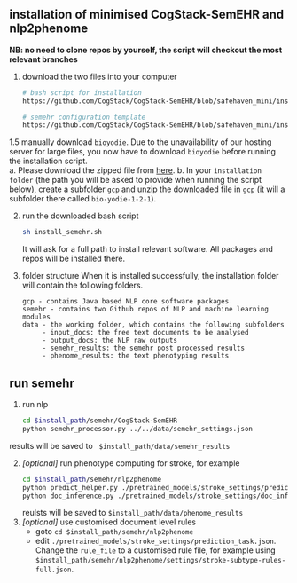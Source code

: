 ## installation of minimised CogStack-SemEHR and nlp2phenome
**NB: no need to clone repos by yourself, the script will checkout the most relevant branches**

1. download the two files into your computer
   ```bash
   # bash script for installation
   https://github.com/CogStack/CogStack-SemEHR/blob/safehaven_mini/installation/install_semehr.sh
   
   # semehr configuration template
   https://github.com/CogStack/CogStack-SemEHR/blob/safehaven_mini/installation/semehr_conf_template.json
   ```

1.5 manually download `bioyodie`. Due to the unavailability of our hosting server for large files, you now have to download `bioyodie` before running the installation script.  
   a. Please download the zipped file from [here](https://drive.google.com/uc?export=download&id=1WMhdBq0pc6uljaDxyyrRYqinTuJVrhex).
   b. In your `installation folder` (the path you will be asked to provide when running the script below), create a subfolder `gcp` and unzip the downloaded file in `gcp` (it will a subfolder there called `bio-yodie-1-2-1`).

2. run the downloaded bash script
   ```bash
   sh install_semehr.sh
   ```
   It will ask for a full path to install relevant software. All packages and repos will be installed there.

3. folder structure
   When it is installed successfully, the installation folder will contain the following folders.
   ```
   gcp - contains Java based NLP core software packages
   semehr - contains two Github repos of NLP and machine learning modules
   data - the working folder, which contains the following subfolders
        - input_docs: the free text documents to be analysed
        - output_docs: the NLP raw outputs
        - semehr_results: the semehr post processed results
        - phenome_results: the text phenotyping results
   ```

## run semehr
1. run nlp
   ```bash
   cd $install_path/semehr/CogStack-SemEHR
   python semehr_processor.py ../../data/semehr_settings.json
   ```
results will be saved to ` $install_path/data/semehr_results`

2. *[optional]* run phenotype computing for stroke, for example
   ```bash
   cd $install_path/semehr/nlp2phenome
   python predict_helper.py ./pretrained_models/stroke_settings/prediction_task.json
   python doc_inference.py ./pretrained_models/stroke_settings/doc_infer.json
   ```
   reulsts will be saved to `$install_path/data/phenome_results`
3. *[optional]* use customised document level rules
   - goto `cd $install_path/semehr/nlp2phenome`
   - edit `./pretrained_models/stroke_settings/prediction_task.json`. Change the `rule_file` to a customised rule file, for example using `$install_path/semehr/nlp2phenome/settings/stroke-subtype-rules-full.json`.

